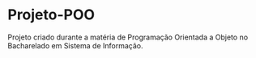 # Projeto-POO
 Projeto criado durante a matéria de Programação Orientada a Objeto no Bacharelado em Sistema de Informação.
